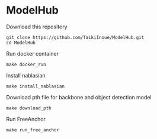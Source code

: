 # ModelHub


Download this repository
```
git clone https://github.com/TaikiInoue/ModelHub.git
cd ModelHub
```

Run docker container
```
make docker_run
```

Install nablasian
```
make install_nablasian
```

Download pth file for backbone and object detection model
```
make download_pth
```

Run FreeAnchor
```
make run_free_anchor
```
